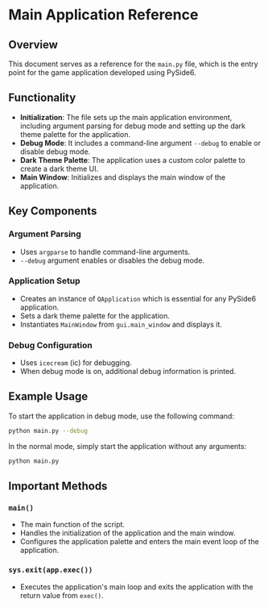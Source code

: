
# Main Application Reference

## Overview

This document serves as a reference for the `main.py` file, which is the entry point for the game application developed using PySide6.

## Functionality

- **Initialization**: The file sets up the main application environment, including argument parsing for debug mode and setting up the dark theme palette for the application.
- **Debug Mode**: It includes a command-line argument `--debug` to enable or disable debug mode.
- **Dark Theme Palette**: The application uses a custom color palette to create a dark theme UI.
- **Main Window**: Initializes and displays the main window of the application.

## Key Components

### Argument Parsing

- Uses `argparse` to handle command-line arguments.
- `--debug` argument enables or disables the debug mode.

### Application Setup

- Creates an instance of `QApplication` which is essential for any PySide6 application.
- Sets a dark theme palette for the application.
- Instantiates `MainWindow` from `gui.main_window` and displays it.

### Debug Configuration

- Uses `icecream` (ic) for debugging.
- When debug mode is on, additional debug information is printed.

## Example Usage

To start the application in debug mode, use the following command:

```bash
python main.py --debug
```

In the normal mode, simply start the application without any arguments:

```bash
python main.py
```

## Important Methods

### `main()`

- The main function of the script.
- Handles the initialization of the application and the main window.
- Configures the application palette and enters the main event loop of the application.

### `sys.exit(app.exec())`

- Executes the application's main loop and exits the application with the return value from `exec()`.

